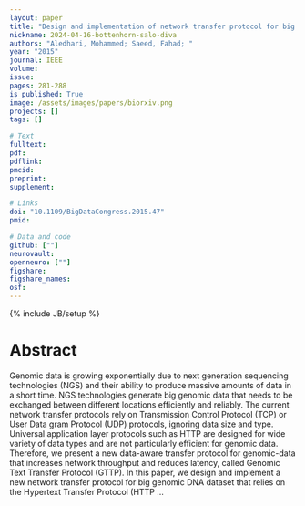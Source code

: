 ```yaml
---
layout: paper
title: "Design and implementation of network transfer protocol for big genomic data"
nickname: 2024-04-16-bottenhorn-salo-diva
authors: "Aledhari, Mohammed; Saeed, Fahad; "
year: "2015"
journal: IEEE
volume: 
issue:
pages: 281-288
is_published: True
image: /assets/images/papers/biorxiv.png
projects: []
tags: []

# Text
fulltext:
pdf:
pdflink:
pmcid:
preprint: 
supplement:

# Links
doi: "10.1109/BigDataCongress.2015.47"
pmid:

# Data and code
github: [""]
neurovault:
openneuro: [""]
figshare:
figshare_names:
osf:
---
```

{% include JB/setup %}

# Abstract

Genomic data is growing exponentially due to next generation sequencing technologies (NGS) and their ability to produce massive amounts of data in a short time. NGS technologies generate big genomic data that needs to be exchanged between different locations efficiently and reliably. The current network transfer protocols rely on Transmission Control Protocol (TCP) or User Data gram Protocol (UDP) protocols, ignoring data size and type. Universal application layer protocols such as HTTP are designed for wide variety of data types and are not particularly efficient for genomic data. Therefore, we present a new data-aware transfer protocol for genomic-data that increases network throughput and reduces latency, called Genomic Text Transfer Protocol (GTTP). In this paper, we design and implement a new network transfer protocol for big genomic DNA dataset that relies on the Hypertext Transfer Protocol (HTTP …
